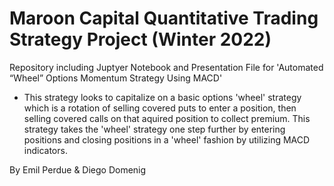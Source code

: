 # Maroon Capital Quantitative Trading Strategy Project (Winter 2022)

Repository including Juptyer Notebook and Presentation File for 'Automated “Wheel” Options Momentum Strategy Using MACD'

- This strategy looks to capitalize on a basic options 'wheel' strategy which is a rotation of selling covered puts to enter a position, then selling covered calls on that aquired position to collect premium. This strategy takes the 'wheel' strategy one step further by entering positions and closing positions in a 'wheel' fashion by utilizing MACD indicators.

By Emil Perdue & Diego Domenig
